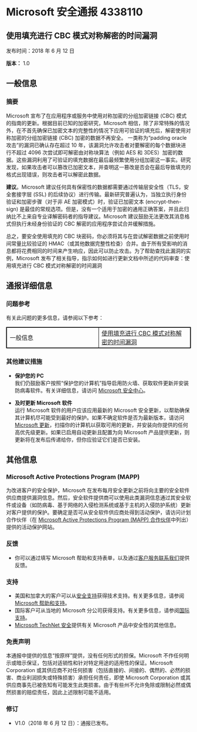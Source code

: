 ﻿---
TOCTitle: 4338110
Title: Microsoft 安全通报 4338110
---

Microsoft 安全通报 4338110
===================================

使用填充进行 CBC 模式对称解密的时间漏洞
-----------------------------------------------------------------------------

发布时间：2018 年 6 月 12 日

**版本：** 1.0

一般信息
-------------------

### 摘要

Microsoft 宣布了在应用程序或服务中使用对称加密的分组加密链接 (CBC) 模式的指南的更新。根据目前已知的加密研究，Microsoft 相信，除了非常特殊的情况外，在不首先确保已加密文本的完整性的情况下应用可验证的填充后，解密使用对称加密的分组加密链接 (CBC) 加密的数据不再安全。 
一类称为“padding oracle 攻击”的漏洞已确认存在超过 10 年，该漏洞允许攻击者对要解密的每个数据块进行不超过 4096 次尝试即可解密由对称块算法（例如 AES 和 3DES）加密的数据。这些漏洞利用了可验证的填充数据在最后最频繁使用分组加密这一事实。研究发现，如果攻击者可以篡改已加密文本，并查明这一篡改是否会在最后导致填充的格式出现错误，则攻击者可以解密此数据。

**建议**。Microsoft 建议任何具有保密性的数据都需要通过传输层安全性（TLS，安全套接字层 (SSL) 的后续协议）进行传输。最新研究普遍认为，当独立执行身份验证和加密步骤（对于非 AE 加密模式）时，验证已加密文本 (encrypt-then-sign) 是最佳的常规选项。但是，没有一个适用于加密的通用正确答案，并且此归纳比不上来自专业译解密码者的指导建议。Microsoft 建议鼓励无法更改其消息格式但执行未经身份验证的 CBC 解密的应用程序尝试合并缓解措施。 

总之，要安全使用填充的 CBC 块密码，你必须将其与在尝试解密数据之前使用时间常量比较验证的 HMAC（或其他数据完整性检查）合并。由于所有受影响的消息都将花费相同的时间来产生响应，因此可以防止攻击。为了帮助查找此漏洞的实例，Microsoft 发布了相关指导，指示如何如进行更新文档中所述的代码审查：使用填充进行 CBC 模式对称解密的时间漏洞

通报详细信息
----------------

### 问题参考

有关此问题的更多信息，请参阅以下参考：


<table style="border:1px solid black;">
<colgroup>
<col width="50%" />
<col width="50%" />
</colgroup>
<tbody>
<tr class="odd">
<td style="border:1px solid black;">一般信息</td>
<td style="border:1px solid black;"><a href="https://docs.microsoft.com/dotnet/standard/security/vulnerabilities-cbc-mode">使用填充进行 CBC 模式对称解密的时间漏洞</a></td>
</tr>
</tbody>
</table>
  
### 其他建议措施
  
-   **保护您的 PC**   
    我们仍鼓励客户按照“保护您的计算机”指导启用防火墙、获取软件更新并安装防病毒软件。有关详细信息，请访问 [Microsoft 安全中心](http://www.microsoft.com/zh-cn/security/default.aspx)。
  
-   **及时更新 Microsoft 软件**   
    运行 Microsoft 软件的用户应该应用最新的 Microsoft 安全更新，以帮助确保其计算机尽可能受到最好的保护。如果不确定软件是否为最新版本，请访问 [Microsoft 更新](http://go.microsoft.com/fwlink/?linkid=40747)，扫描你的计算机以获取可用的更新，并安装向你提供的任何高优先级更新。如果已启用自动更新且配置为向 Microsoft 产品提供更新，则更新将在发布后传递给你，但你应验证它们是否已安装。
  
其他信息  
-----------------

### Microsoft Active Protections Program (MAPP)
  
为改进客户的安全保护，Microsoft 在发布每月安全更新之前将向主要的安全软件供应商提供漏洞信息。然后，安全软件提供商可以使用此类漏洞信息通过其安全软件或设备（如防病毒、基于网络的入侵检测系统或基于主机的入侵防护系统）更新对客户提供的保护。要确定是否可从安全软件供应商处得到活动保护，请访问计划合作伙伴（在 [Microsoft Active Protections Program (MAPP) 合作伙伴](http://go.microsoft.com/fwlink/?linkid=215201)中列出）提供的活动保护网站。
  
### 反馈
  
-   你可以通过填写 Microsoft 帮助和支持表单，以及通过[客户服务联系我们](http://support.microsoft.com/zh-cn?scid=sw;en;1257&amp;showpage=1&amp;ws=technet&amp;sd=tech)提供反馈。
  
### 支持
  
-   美国和加拿大的客户可以从[安全支持](http://go.microsoft.com/fwlink/?linkid=21131)获得技术支持。有关更多信息，请参阅 [Microsoft 帮助和支持](http://support.microsoft.com/)。  
-   国际客户可从当地的 Microsoft 分公司获得支持。有关更多信息，请参阅[国际支持](http://go.microsoft.com/fwlink/?linkid=21155)。  
-   [Microsoft TechNet 安全](http://go.microsoft.com/fwlink/?linkid=21132)提供有关 Microsoft 产品中安全性的其他信息。
  
### 免责声明
  
本通报中提供的信息“按原样”提供，没有任何形式的担保。Microsoft 不作任何明示或暗示保证，包括对适销性和针对特定用途的适用性的保证。Microsoft Corporation 或其供应商不对任何损害（包括直接的、间接的、偶然的、必然的损害、商业利润损失或特殊损害）承担任何责任，即使 Microsoft Corporation 或其供应商事先已被告知有可能发生此类损害。由于有些州不允许免除或限制必然或偶然损害的赔偿责任，因此上述限制可能不适用。
  
### 修订
  
-   V1.0（2018 年 6 月 12 日）：通报已发布。  
  

